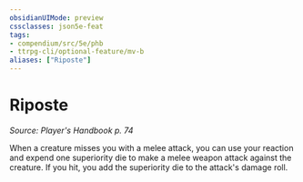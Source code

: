 ```yaml
---
obsidianUIMode: preview
cssclasses: json5e-feat
tags:
- compendium/src/5e/phb
- ttrpg-cli/optional-feature/mv-b
aliases: ["Riposte"]
---
```

# Riposte
*Source: Player's Handbook p. 74*  

When a creature misses you with a melee attack, you can use your reaction and expend one superiority die to make a melee weapon attack against the creature. If you hit, you add the superiority die to the attack's damage roll.
